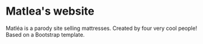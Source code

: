# Matlea's website
Matléa is a parody site selling mattresses. Created by four very cool people! Based on a Bootstrap template.
